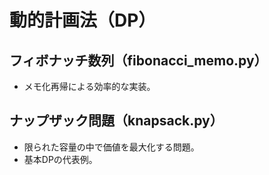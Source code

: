 # 動的計画法（DP）

## フィボナッチ数列（fibonacci_memo.py）
- メモ化再帰による効率的な実装。

## ナップザック問題（knapsack.py）
- 限られた容量の中で価値を最大化する問題。
- 基本DPの代表例。